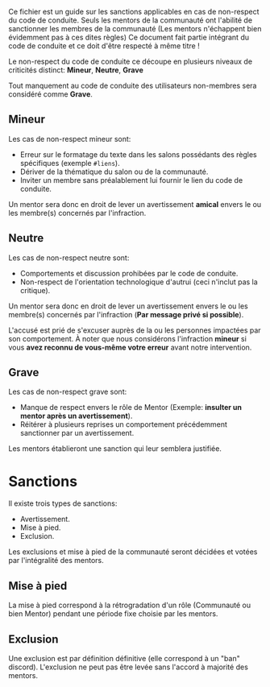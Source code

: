 Ce fichier est un guide sur les sanctions applicables en cas de non-respect du code de conduite. 
Seuls les mentors de la communauté ont l'abilité de sanctionner les membres de la communauté (Les mentors n'échappent bien évidemment pas à ces dites règles)
Ce document fait partie intégrant du code de conduite et ce doit d'être respecté à même titre !

Le non-respect du code de conduite ce découpe en plusieurs niveaux de criticités distinct: **Mineur**, **Neutre**, **Grave**

Tout manquement au code de conduite des utilisateurs non-membres sera considéré comme **Grave**.

## Mineur
Les cas de non-respect mineur sont:

- Erreur sur le formatage du texte dans les salons possédants des règles spécifiques (exemple `#liens`).
- Dériver de la thématique du salon ou de la communauté.
- Inviter un membre sans préalablement lui fournir le lien du code de conduite.

Un mentor sera donc en droit de lever un avertissement **amical** envers le ou les membre(s) concernés par l'infraction.

## Neutre
Les cas de non-respect neutre sont:

- Comportements et discussion prohibées par le code de conduite.
- Non-respect de l'orientation technologique d'autrui (ceci n'inclut pas la critique).

Un mentor sera donc en droit de lever un avertissement envers le ou les membre(s) concernés par l'infraction (**Par message privé si possible**).

L'accusé est prié de s'excuser auprès de la ou les personnes impactées par son comportement. 
À noter que nous considérons l'infraction **mineur** si vous **avez reconnu de vous-même votre erreur** avant notre intervention.

## Grave
Les cas de non-respect grave sont:

- Manque de respect envers le rôle de Mentor (Exemple: **insulter un mentor après un avertissement**).
- Réitérer à plusieurs reprises un comportement précédemment sanctionner par un avertissement.

Les mentors établieront une sanction qui leur semblera justifiée.

# Sanctions

Il existe trois types de sanctions:

- Avertissement.
- Mise à pied.
- Exclusion.

Les exclusions et mise à pied de la communauté seront décidées et votées par l'intégralité des mentors.

## Mise à pied

La mise à pied correspond à la rétrogradation d'un rôle (Communauté ou bien Mentor) pendant une période fixe choisie par les mentors.

## Exclusion

Une exclusion est par définition définitive (elle correspond à un "ban" discord). L'exclusion ne peut pas être levée sans l'accord à majorité des mentors.

